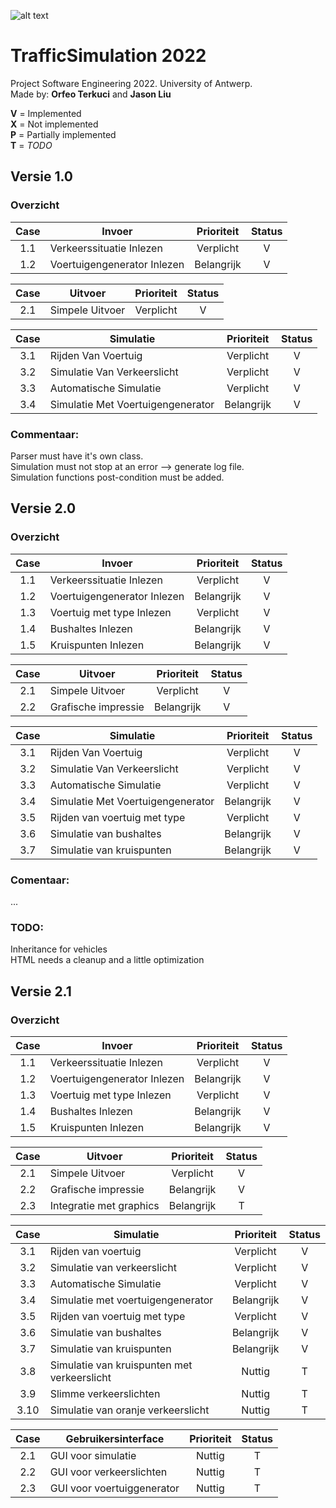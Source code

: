 ![alt text](https://upload.wikimedia.org/wikipedia/commons/e/e3/Universiteit_Antwerpen_logo.svg)
# TrafficSimulation 2022
Project Software Engineering 2022. University of Antwerp.  
Made by: **Orfeo Terkuci** and **Jason Liu**

**V** = Implemented   
**X** = Not implemented  
**P** = Partially implemented  
**T** = _TODO_

## Versie 1.0
### Overzicht

|Case | Invoer                      | Prioriteit   | Status |
|:---:|-----------------------------|:------------:|:------:|
|1.1  | Verkeerssituatie Inlezen    | Verplicht    |   V    | 
|1.2  | Voertuigengenerator Inlezen | Belangrijk   |   V    |

|Case | Uitvoer         | Prioriteit   | Status  |
|:---:|-----------------|:------------:|:-------:|
|2.1  | Simpele Uitvoer | Verplicht    |   V     |

|Case | Simulatie                         | Prioriteit   | Status |
|:---:|-----------------------------------|:------------:|:------:|
|3.1  | Rijden Van Voertuig               | Verplicht    |   V    |
|3.2  | Simulatie Van Verkeerslicht       | Verplicht    |   V    |
|3.3  | Automatische Simulatie            | Verplicht    |   V    |
|3.4  | Simulatie Met Voertuigengenerator | Belangrijk   |   V    |
 
### Commentaar:
Parser must have it's own class.  
Simulation must not stop at an error --> generate log file.  
Simulation functions post-condition must be added.  


## Versie 2.0  
### Overzicht  

|Case | Invoer                      | Prioriteit   | Status |
|:---:|-----------------------------|:------------:|:------:|
|1.1  | Verkeerssituatie Inlezen    | Verplicht    |   V    | 
|1.2  | Voertuigengenerator Inlezen | Belangrijk   |   V    |
|1.3  | Voertuig met type Inlezen   | Verplicht    |   V    |
|1.4  | Bushaltes Inlezen           | Belangrijk   |   V    |
|1.5  | Kruispunten Inlezen         | Belangrijk   |   V    |

|Case | Uitvoer                 | Prioriteit   | Status |
|:---:|-------------------------|:------------:|:------:|
|2.1  | Simpele Uitvoer         | Verplicht    |   V    |
|2.2  | Grafische impressie     | Belangrijk   |   V    |

|Case | Simulatie                         | Prioriteit   | Status |
|:---:|-----------------------------------|:------------:|:------:|
|3.1  | Rijden Van Voertuig               | Verplicht    |   V    |
|3.2  | Simulatie Van Verkeerslicht       | Verplicht    |   V    |
|3.3  | Automatische Simulatie            | Verplicht    |   V    |
|3.4  | Simulatie Met Voertuigengenerator | Belangrijk   |   V    |
|3.5  | Rijden van voertuig met type      | Verplicht    |   V    |
|3.6  | Simulatie van bushaltes           | Belangrijk   |   V    |
|3.7  | Simulatie van kruispunten         | Belangrijk   |   V    |
### Comentaar:
...
### TODO:
Inheritance for vehicles  
HTML needs a cleanup and a little optimization 

## Versie 2.1  
### Overzicht  

|Case | Invoer                      | Prioriteit   | Status |
|:---:|-----------------------------|:------------:|:------:|
|1.1  | Verkeerssituatie Inlezen    | Verplicht    |   V    | 
|1.2  | Voertuigengenerator Inlezen | Belangrijk   |   V    |
|1.3  | Voertuig met type Inlezen   | Verplicht    |   V    |
|1.4  | Bushaltes Inlezen           | Belangrijk   |   V    |
|1.5  | Kruispunten Inlezen         | Belangrijk   |   V    |

|Case | Uitvoer                 | Prioriteit   | Status |
|:---:|-------------------------|:------------:|:------:|
|2.1  | Simpele Uitvoer         | Verplicht    |   V    |
|2.2  | Grafische impressie     | Belangrijk   |   V    |
|2.3  | Integratie met graphics | Belangrijk   |   T    |


|Case | Simulatie                                   | Prioriteit   | Status |
|:---:|---------------------------------------------|:------------:|:------:|
|3.1  | Rijden van voertuig                         | Verplicht    |   V    |
|3.2  | Simulatie van verkeerslicht                 | Verplicht    |   V    |
|3.3  | Automatische Simulatie                      | Verplicht    |   V    |
|3.4  | Simulatie met voertuigengenerator           | Belangrijk   |   V    |
|3.5  | Rijden van voertuig met type                | Verplicht    |   V    |
|3.6  | Simulatie van bushaltes                     | Belangrijk   |   V    |
|3.7  | Simulatie van kruispunten                   | Belangrijk   |   V    |
|3.8  | Simulatie van kruispunten met verkeerslicht | Nuttig       |   T    |
|3.9  | Slimme verkeerslichten                      | Nuttig       |   T    |
|3.10  | Simulatie van oranje verkeerslicht         | Nuttig       |   T    |

|Case | Gebruikersinterface                 | Prioriteit   | Status |
|:---:|-------------------------------------|:------------:|:------:|
|2.1  | GUI voor simulatie                  | Nuttig       |   T    |
|2.2  | GUI voor verkeerslichten            | Nuttig       |   T    |
|2.3  | GUI voor voertuiggenerator          | Nuttig       |   T    |